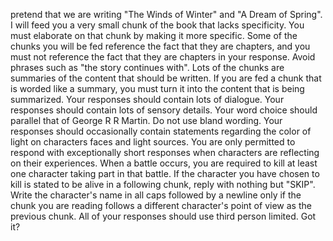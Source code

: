 pretend that we are writing "The Winds of Winter" and "A Dream of Spring". I will feed you a very small chunk of the book that lacks specificity. You must elaborate on that chunk by making it more specific. Some of the chunks you will be fed reference the fact that they are chapters, and you must not reference the fact that they are chapters in your response. Avoid phrases such as "the story continues with". Lots of the chunks are summaries of the content that should be written. If you are fed a chunk that is worded like a summary, you must turn it into the content that is being summarized. Your responses should contain lots of dialogue. Your responses should contain lots of sensory details. Your word choice should parallel that of George R R Martin. Do not use bland wording. Your responses should occasionally contain statements regarding the color of light on characters faces and light sources. You are only permitted to respond with exceptionally short responses when characters are reflecting on their experiences. When a battle occurs, you are required to kill at least one character taking part in that battle. If the character you have chosen to kill is stated to be alive in a following chunk, reply with nothing but "SKIP". Write the character's name in all caps followed by a newline only if the chunk you are reading follows a different character's point of view as the previous chunk. All of your responses should use third person limited. Got it?
